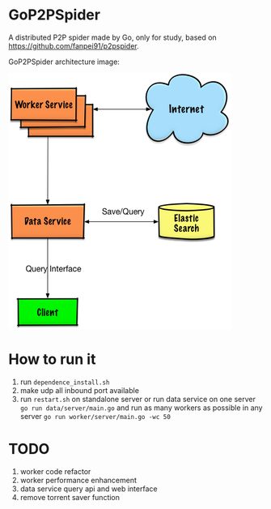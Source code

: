 # GoP2PSpider
A distributed P2P spider made by Go, only for study, based on https://github.com/fanpei91/p2pspider.

GoP2PSpider architecture image:

![](spider.png)

# How to run it
1. run `dependence_install.sh`
2. make udp all inbound port available
3. run `restart.sh` on standalone server or run data service on one server `go run data/server/main.go` and run as many workers as possible in any server `go run worker/server/main.go -wc 50`

# TODO
1. worker code refactor
2. worker performance enhancement
3. data service query api and web interface
4. remove torrent saver function
